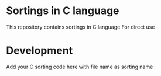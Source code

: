 # Sortings in C language
This repository contains sortings in C language
For direct use
# Development
Add your C sorting code here with file name as sorting name